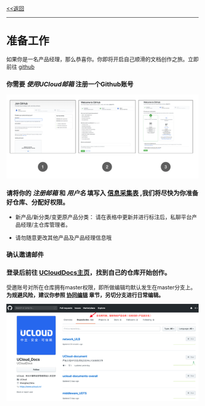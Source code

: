 [<<返回](https://leaishere.github.io/docs)

------

# 准备工作

如果你是一名产品经理，那么恭喜你。你即将开启自己顺滑的文档创作之旅。立即前往 [github](https://github.com)

### 你需要 _使用UCloud邮箱_ 注册一个Github账号

![文档项目页面](images/signup.png)



### 请将你的 _注册邮箱_ 和 _用户名_ 填写入 [信息采集表](https://ushare.ucloudadmin.com/pages/viewpage.action?pageId=17798669) ,我们将尽快为你准备好仓库、分配好权限。

* 新产品/新分类/变更原产品分类： 请在表格中更新并进行标注后，私聊平台产品经理/主仓库管理者。

* 请勿随意更改其他产品及产品经理信息哦

### 确认邀请邮件

### 登录后前往 [UCloudDocs主页](https://github.com/UCloudDocs/)，找到自己的仓库开始创作。

受邀账号对所在仓库拥有master权限，即所做编辑均默认发生在master分支上。**为规避风险，建议你参照 [协同编辑](#如何协同编辑)  章节，另切分支进行日常编辑。**

![文档项目页面](images/findyourrepo.png)


